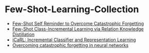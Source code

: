 # Few-Shot-Learning-Collection

- [Few-Shot Self Reminder to Overcome Catastrophic Forgetting](https://www.borealisai.com/media/filer_public/3f/91/3f91b101-8b02-487f-a510-b7ac74566b77/fsr_neurips_ws.pdf)
- [Few-Shot Class-Incremental Learning via Relation Knowledge Distillation](https://ojs.aaai.org/index.php/AAAI/article/view/16213)
- [iCaRL: Incremental Classifier and Representation Learning](https://arxiv.org/pdf/1611.07725.pdf)
- [Overcoming catastrophic forgetting in neural networks](https://arxiv.org/pdf/1612.00796.pdf)
